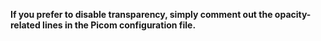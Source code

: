 **If you prefer to disable transparency, simply comment out the opacity-related lines in the Picom configuration file.**
